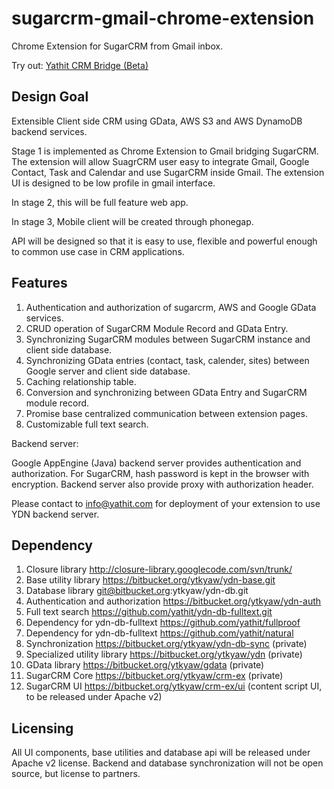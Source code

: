 sugarcrm-gmail-chrome-extension
===============================

Chrome Extension for SugarCRM from Gmail inbox.

Try out: [Yathit CRM Bridge (Beta)](https://chrome.google.com/webstore/detail/yathit-crm-bridge-beta/iccdnijlhdogaccaiafdpjmbakdcdakk)

Design Goal
-----------

Extensible Client side CRM using GData, AWS S3 and AWS DynamoDB backend services.

Stage 1 is implemented as Chrome Extension to Gmail bridging SugarCRM. The extension will allow SuagrCRM user easy to integrate Gmail, Google Contact, Task and Calendar and use SugarCRM inside Gmail. The extension UI is designed to be low profile in gmail interface.

In stage 2, this will be full feature web app.

In stage 3, Mobile client will be created through phonegap.

API will be designed so that it is easy to use, flexible and powerful enough to common use case in CRM applications.

Features
--------

1. Authentication and authorization of sugarcrm, AWS and Google GData services.
2. CRUD operation of SugarCRM Module Record and GData Entry.
3. Synchronizing SugarCRM modules between SugarCRM instance and client side database.
4. Synchronizing GData entries (contact, task, calender, sites) between Google server and client side database.
5. Caching relationship table.
6. Conversion and synchronizing between GData Entry and SugarCRM module record.
7. Promise base centralized communication between extension pages.
8. Customizable full text search.

Backend server:

Google AppEngine (Java) backend server provides authentication and authorization. For SugarCRM, hash password is kept in the browser with encryption. Backend server also provide proxy with authorization header.

Please contact to info@yathit.com for deployment of your extension to use YDN backend server.

Dependency
----------

1. Closure library http://closure-library.googlecode.com/svn/trunk/
2. Base utility library https://bitbucket.org/ytkyaw/ydn-base.git
3. Database library git@bitbucket.org:ytkyaw/ydn-db.git
4. Authentication and authorization https://bitbucket.org/ytkyaw/ydn-auth
5. Full text search https://github.com/yathit/ydn-db-fulltext.git
6. Dependency for ydn-db-fulltext https://github.com/yathit/fullproof
7. Dependency for ydn-db-fulltext https://github.com/yathit/natural
8. Synchronization https://bitbucket.org/ytkyaw/ydn-db-sync (private)
9. Specialized utility library https://bitbucket.org/ytkyaw/ydn (private)
9. GData library https://bitbucket.org/ytkyaw/gdata (private)
10. SugarCRM Core https://bitbucket.org/ytkyaw/crm-ex (private)
11. SugarCRM UI https://bitbucket.org/ytkyaw/crm-ex/ui (content script UI, to be released under Apache v2)

Licensing
---------

All UI components, base utilities and database api will be released under Apache v2 license. Backend and database synchronization will not be open source, but license to partners.


